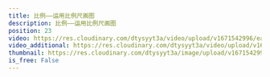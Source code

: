 ```yaml
---
title: 比例——运用比例尺画图
description: 比例——运用比例尺画图
position: 23
video: https://res.cloudinary.com/dtysyyt3a/video/upload/v1671542996/easymath/6年级下/04单元比例/gus3sxoukukj0cgthayu.mp4
video_additional: https://res.cloudinary.com/dtysyyt3a/video/upload/v1671543077/easymath/6年级下/04单元比例/每课一题的解答视频/rievzrf0iqrixtiyqiv1.mp4
thumbnail: https://res.cloudinary.com/dtysyyt3a/image/upload/v1671542998/easymath/6年级下/04单元比例/xr6fjv3mps1a55lyqtbi.png
is_free: False
---
```

